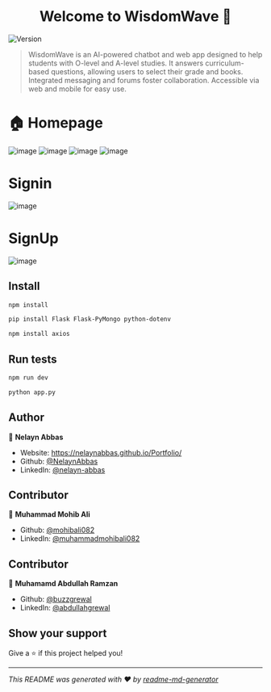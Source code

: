 <h1 align="center">Welcome to WisdomWave 👋</h1>
<p>
  <img alt="Version" src="https://img.shields.io/badge/version-0.0.0-blue.svg?cacheSeconds=2592000" />
</p>

> WisdomWave is an AI-powered chatbot and web app designed to help students with O-level and A-level studies. It answers curriculum-based questions, allowing users to select their grade and books. Integrated messaging and forums foster collaboration. Accessible via web and mobile for easy use.

# 🏠 Homepage

![image](https://github.com/user-attachments/assets/171e721f-f8a4-4893-b671-47934bbbddf9)
![image](https://github.com/user-attachments/assets/c8b8d237-816a-412e-96ab-103affb19419)
![image](https://github.com/user-attachments/assets/8f2cada6-d1e4-4fa6-b919-90a7886c9c83)
![image](https://github.com/user-attachments/assets/e3e75c30-833b-4467-8292-1581a5aeee90)

# Signin
![image](https://github.com/user-attachments/assets/ed518a29-32ee-43bb-8c6c-ac41c19fc560)

# SignUp
![image](https://github.com/user-attachments/assets/c8e7e656-a535-4e5c-b826-1e4cd25021eb)


## Install

```sh
npm install
```
```sh
pip install Flask Flask-PyMongo python-dotenv
```
```sh
npm install axios
```


## Run tests

```sh
npm run dev
```
```sh
python app.py
```

## Author

👤 **Nelayn Abbas**

* Website: https://nelaynabbas.github.io/Portfolio/
* Github: [@NelaynAbbas](https://github.com/NelaynAbbas)
* LinkedIn: [@nelayn-abbas](https://linkedin.com/in/nelayn-abbas)

## Contributor

👤 **Muhammad Mohib Ali**

* Github: [@mohibali082](https://github.com/mohibali082)
* LinkedIn: [@muhammadmohibali082](https://www.linkedin.com/in/muhammadmohibali082/)

## Contributor

👤 **Muhamamd Abdullah Ramzan**

* Github: [@buzzgrewal](https://github.com/buzzgrewal)
* LinkedIn: [@abdullahgrewal](https://www.linkedin.com/in/abdullahgrewal)

## Show your support

Give a ⭐️ if this project helped you!

***
_This README was generated with ❤️ by [readme-md-generator](https://github.com/kefranabg/readme-md-generator)_
